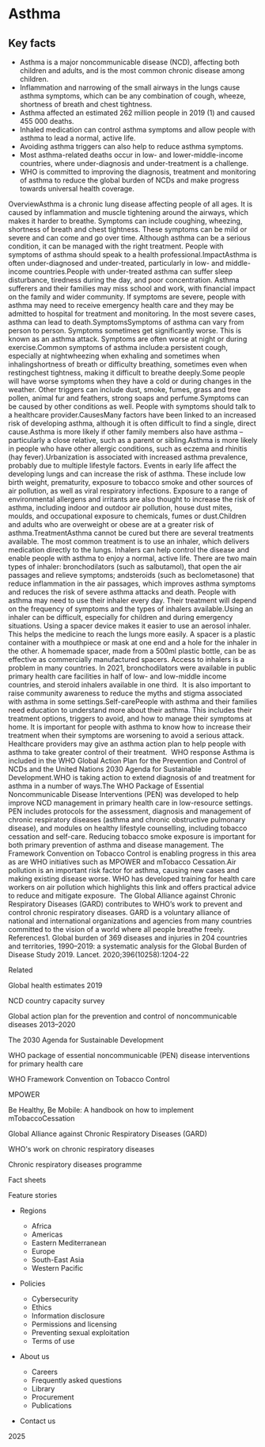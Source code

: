 # Asthma

## Key facts

- Asthma is a major noncommunicable disease (NCD), affecting both children and adults, and is the most common chronic disease among children.
- Inflammation and narrowing of the small airways in the lungs cause asthma symptoms, which can be any combination of cough, wheeze, shortness of breath and chest tightness.
- Asthma affected an estimated 262 million people in 2019 (1) and caused 455 000 deaths.
- Inhaled medication can control asthma symptoms and allow people with asthma to lead a normal, active life.
- Avoiding asthma triggers can also help to reduce asthma symptoms.
- Most asthma-related deaths occur in low- and lower-middle-income countries, where under-diagnosis and under-treatment is a challenge.
- WHO is committed to improving the diagnosis, treatment and monitoring of asthma to reduce the global burden of NCDs and make progress towards universal health coverage.

OverviewAsthma is a chronic lung disease affecting people of all ages. It is caused by inflammation and muscle tightening around the airways, which makes it harder to breathe. Symptoms can include coughing, wheezing, shortness of breath and chest tightness. These symptoms can be mild or severe and can come and go over time. Although asthma can be a serious condition, it can be managed with the right treatment. People with symptoms of asthma should speak to a health professional.ImpactAsthma is often under-diagnosed and under-treated, particularly in low- and middle-income countries.People with under-treated asthma can suffer sleep disturbance, tiredness during the day, and poor concentration. Asthma sufferers and their families may miss school and work, with financial impact on the family and wider community. If symptoms are severe, people with asthma may need to receive emergency health care and they may be admitted to hospital for treatment and monitoring. In the most severe cases, asthma can lead to death.SymptomsSymptoms of asthma can vary from person to person. Symptoms sometimes get significantly worse. This is known as an asthma attack. Symptoms are often worse at night or during exercise.Common symptoms of asthma include:a persistent cough, especially at nightwheezing when exhaling and sometimes when inhalingshortness of breath or difficulty breathing, sometimes even when restingchest tightness, making it difficult to breathe deeply.Some people will have worse symptoms when they have a cold or during changes in the weather. Other triggers can include dust, smoke, fumes, grass and tree pollen, animal fur and feathers, strong soaps and perfume.Symptoms can be caused by other conditions as well. People with symptoms should talk to a healthcare provider.CausesMany factors have been linked to an increased risk of developing asthma, although it is often difficult to find a single, direct cause.Asthma is more likely if other family members also have asthma – particularly      a close relative, such as a parent or sibling.Asthma is more likely in people who have other allergic conditions,      such as eczema and rhinitis (hay fever).Urbanization is associated with increased asthma prevalence,      probably due to multiple lifestyle factors. Events in early life affect the developing lungs and can increase      the risk of asthma. These include low birth weight, prematurity, exposure      to tobacco smoke and other sources of air pollution, as well as viral      respiratory infections. Exposure to a range of environmental allergens and irritants are      also thought to increase the risk of asthma, including indoor and outdoor      air pollution, house dust mites, moulds, and occupational exposure to      chemicals, fumes or dust.Children and adults who are overweight or obese are at a greater      risk of asthma.TreatmentAsthma cannot be cured but there are several treatments available. The most common treatment is to use an inhaler, which delivers medication directly to the lungs. Inhalers can help control the disease and enable people with asthma to enjoy a normal, active life. There are two main types of inhaler: bronchodilators (such      as salbutamol), that open the air passages and relieve symptoms; andsteroids (such as beclometasone)      that reduce inflammation in the air passages, which improves asthma      symptoms and reduces the risk of severe asthma attacks and death. People with asthma may need to use their inhaler every day. Their treatment will depend on the frequency of symptoms and the types of inhalers available.Using an inhaler can be difficult, especially for children and during emergency situations. Using a spacer device makes it easier to use an aerosol inhaler. This helps the medicine to reach the lungs more easily. A spacer is a plastic container with a mouthpiece or mask at one end and a hole for the inhaler in the other. A homemade spacer, made from a 500ml plastic bottle, can be as effective as commercially manufactured spacers. Access to inhalers is a problem in many countries. In 2021, bronchodilators were available in public primary health care facilities in half of low- and low-middle income countries, and steroid inhalers available in one third.  It is also important to raise community awareness to reduce the myths and stigma associated with asthma in some settings.Self-carePeople with asthma and their families need education to understand more about their asthma. This includes their treatment options, triggers to avoid, and how to manage their symptoms at home. It is important for people with asthma to know how to increase their treatment when their symptoms are worsening to avoid a serious attack. Healthcare providers may give an asthma action plan to help people with asthma to take greater control of their treatment.  WHO response Asthma is included in the WHO Global Action Plan for the Prevention and Control of NCDs and the United Nations 2030 Agenda for Sustainable Development.WHO is taking action to extend diagnosis of and treatment for asthma in a number of ways.The WHO Package of Essential Noncommunicable Disease Interventions (PEN) was developed to help improve NCD management in primary health care in low-resource settings. PEN includes protocols for the assessment, diagnosis and management of chronic respiratory diseases (asthma and chronic obstructive pulmonary disease), and modules on healthy lifestyle counselling, including tobacco cessation and self-care. Reducing tobacco smoke exposure is important for both primary prevention of asthma and disease management. The Framework Convention on Tobacco Control is enabling progress in this area as are WHO initiatives such as MPOWER and mTobacco Cessation.Air pollution is an important risk factor for asthma, causing new cases and making existing disease worse. WHO has developed training for health care workers on air pollution which highlights this link and offers practical advice to reduce and mitigate exposure.  The Global Alliance against Chronic Respiratory Diseases (GARD) contributes to WHO’s work to prevent and control chronic respiratory diseases. GARD is a voluntary alliance of national and international organizations and agencies from many countries committed to the vision of a world where all people breathe freely. 
References1. Global burden of 369 diseases and injuries in 204 countries and territories, 1990–2019: a systematic analysis for the Global Burden of Disease Study 2019. Lancet. 2020;396(10258):1204-22

Related

Global health estimates 2019

NCD country capacity survey

Global action plan for the prevention and control of noncommunicable diseases 2013–2020

The 2030 Agenda for Sustainable Development

WHO package of essential noncommunicable (PEN) disease interventions for primary health care

WHO Framework Convention on Tobacco Control

MPOWER

Be Healthy, Be Mobile: A handbook on how to implement mTobaccoCessation

Global Alliance against Chronic Respiratory Diseases (GARD)

WHO's work on chronic respiratory diseases

Chronic respiratory diseases programme

Fact sheets

Feature stories

- Regions
    - Africa
    - Americas
    - Eastern Mediterranean
    - Europe
    - South-East Asia
    - Western Pacific
- Policies
    - Cybersecurity
    - Ethics
    - Information disclosure
    - Permissions and licensing
    - Preventing sexual exploitation
    - Terms of use
- About us
    - Careers
    - Frequently asked questions
    - Library
    - Procurement
    - Publications

- Contact us

<!-- image -->

2025